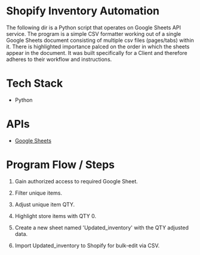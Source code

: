 # Shopify Inventory Automation
  The following dir is a Python script that operates on Google Sheets API service. The program is a simple CSV formatter working out of a single Google Sheets document consisting of multiple csv files (pages/tabs) within it. There is highlighted importance palced on the order in which the sheets appear in the document. It was built specifically for a Client and therefore adheres to their workflow and instructions. 

# Tech Stack
- Python

# APIs
- [Google Sheets](https://developers.google.com/sheets/api/guides/concepts)

# Program Flow / Steps

1. Gain authorized access to required Google Sheet.

2. Filter unique items.

3. Adjust unique item QTY.

4. Highlight store items with QTY 0.

5. Create a new sheet named 'Updated_inventory' with the QTY adjusted data.

6. Import Updated_inventory to Shopify for bulk-edit via CSV.

